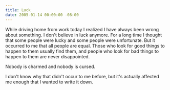 ```yaml
---
title: Luck
date: 2005-01-14 00:00:00 -08:00
---
```


<p>
While driving home from work today I realized I have always been wrong about something. I don't believe in luck anymore. For a long time I thought that some people were lucky and some people were unfortunate. But it occurred to me that all people are equal. Those who look for good things to happen to them usually find them, and people who look for bad things to happen to them are never disappointed.
</p>
<p>Nobody is charmed and nobody is cursed. </p>
<p>I don't know why that didn't occur to me before, but it's actually affected me enough that I wanted to write it down.</p>
